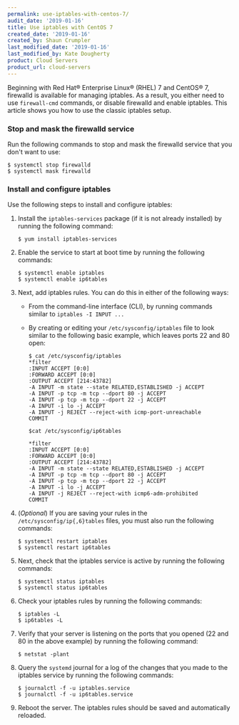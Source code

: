 ```yaml
---
permalink: use-iptables-with-centos-7/
audit_date: '2019-01-16'
title: Use iptables with CentOS 7
created_date: '2019-01-16'
created_by: Shaun Crumpler
last_modified_date: '2019-01-16'
last_modified_by: Kate Dougherty
product: Cloud Servers
product_url: cloud-servers
---
```


Beginning with Red Hat&reg; Enterprise Linux&reg; (RHEL) 7 and CentOS&reg; 7, firewalld is available for managing iptables. 
As a result, you either need to use `firewall-cmd` commands, or disable firewalld and enable iptables. 
This article shows you how to use the classic iptables setup.

### Stop and mask the firewalld service

Run the following commands to stop and mask the firewalld service that you don't want to use:

    $ systemctl stop firewalld
    $ systemctl mask firewalld

### Install and configure iptables

Use the following steps to install and configure iptables:

1. Install the `iptables-services` package (if it is not already installed) by running the following command:

       $ yum install iptables-services

2. Enable the service to start at boot time by running the following commands:

       $ systemctl enable iptables
       $ systemctl enable ip6tables

3. Next, add iptables rules. You can do this in either of the following ways:

   - From the command-line interface (CLI), by running commands similar to `iptables -I INPUT ...`
   - By creating or editing your `/etc/sysconfig/iptables` file to look similar to the following basic example, 
     which leaves ports 22 and 80 open:

         $ cat /etc/sysconfig/iptables
         *filter
         :INPUT ACCEPT [0:0]
         :FORWARD ACCEPT [0:0]
         :OUTPUT ACCEPT [214:43782]
         -A INPUT -m state --state RELATED,ESTABLISHED -j ACCEPT
         -A INPUT -p tcp -m tcp --dport 80 -j ACCEPT
         -A INPUT -p tcp -m tcp --dport 22 -j ACCEPT
         -A INPUT -i lo -j ACCEPT
         -A INPUT -j REJECT --reject-with icmp-port-unreachable
         COMMIT

         $cat /etc/sysconfig/ip6tables

         *filter
         :INPUT ACCEPT [0:0]
         :FORWARD ACCEPT [0:0]
         :OUTPUT ACCEPT [214:43782]
         -A INPUT -m state --state RELATED,ESTABLISHED -j ACCEPT
         -A INPUT -p tcp -m tcp --dport 80 -j ACCEPT
         -A INPUT -p tcp -m tcp --dport 22 -j ACCEPT
         -A INPUT -i lo -j ACCEPT
         -A INPUT -j REJECT --reject-with icmp6-adm-prohibited
         COMMIT

4. (*Optional*) If you are saving your rules in the `/etc/sysconfig/ip{,6}tables` files, you must also run the following 
   commands:

       $ systemctl restart iptables
       $ systemctl restart ip6tables

5. Next, check that the iptables service is active by running the following commands:

       $ systemctl status iptables
       $ systemctl status ip6tables

6. Check your iptables rules by running the following commands:

       $ iptables -L
       $ ip6tables -L

7. Verify that your server is listening on the ports that you opened (22 and 80 in the above example) by running the following 
   command:

       $ netstat -plant

8. Query the `systemd` journal for a log of the changes that you made to the iptables service by running the following 
   commands:

       $ journalctl -f -u iptables.service
       $ journalctl -f -u ip6tables.service

9. Reboot the server. The iptables rules should be saved and automatically reloaded. 
